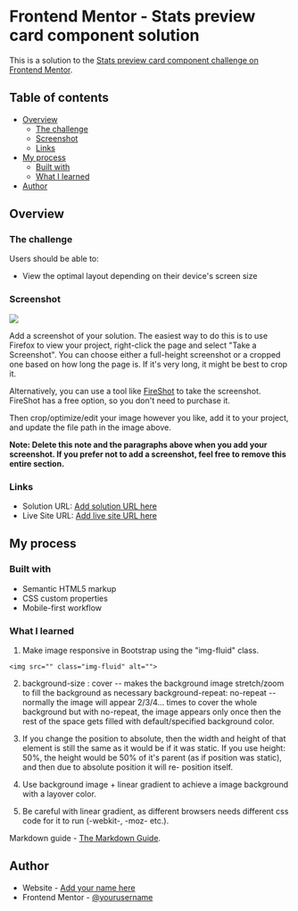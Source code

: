 # Frontend Mentor - Stats preview card component solution

This is a solution to the [Stats preview card component challenge on Frontend Mentor](https://www.frontendmentor.io/challenges/stats-preview-card-component-8JqbgoU62).

## Table of contents

- [Overview](#overview)
  - [The challenge](#the-challenge)
  - [Screenshot](#screenshot)
  - [Links](#links)
- [My process](#my-process)
  - [Built with](#built-with)
  - [What I learned](#what-i-learned)
- [Author](#author)


## Overview

### The challenge

Users should be able to:

- View the optimal layout depending on their device's screen size

### Screenshot

![](./screenshot.jpg)

Add a screenshot of your solution. The easiest way to do this is to use Firefox to view your project, right-click the page and select "Take a Screenshot". You can choose either a full-height screenshot or a cropped one based on how long the page is. If it's very long, it might be best to crop it.

Alternatively, you can use a tool like [FireShot](https://getfireshot.com/) to take the screenshot. FireShot has a free option, so you don't need to purchase it. 

Then crop/optimize/edit your image however you like, add it to your project, and update the file path in the image above.

**Note: Delete this note and the paragraphs above when you add your screenshot. If you prefer not to add a screenshot, feel free to remove this entire section.**

### Links

- Solution URL: [Add solution URL here](https://your-solution-url.com)
- Live Site URL: [Add live site URL here](https://your-live-site-url.com)

## My process

### Built with

- Semantic HTML5 markup
- CSS custom properties
- Mobile-first workflow

### What I learned

1) Make image responsive in Bootstrap using the "img-fluid" class.
```
<img src="" class="img-fluid" alt="">
```
2) background-size : cover -- makes the background image stretch/zoom to fill the background as necessary
   background-repeat: no-repeat -- normally the image will appear 2/3/4... times to cover the whole background but with no-repeat, the image 
   appears only once then the rest of the space gets filled with default/specified background color.

3) If you change the position to absolute, then the width and height of that element is still the same as it would be if it was static.
   If you use height: 50%, the height would be 50% of it's parent (as if position was static), and then due to absolute position it will re-        position itself. 

4) Use background image + linear gradient to achieve a image background with a layover color.

5) Be careful with linear gradient, as different browsers needs different css code for it to run (-webkit-, -moz- etc.).

Markdown guide - [The Markdown Guide](https://www.markdownguide.org/).

## Author

- Website - [Add your name here](https://www.your-site.com)
- Frontend Mentor - [@yourusername](https://www.frontendmentor.io/profile/yourusername)
